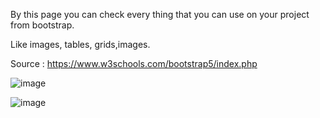 By this page  you can check every thing that you can use on your project from bootstrap.

Like images, tables, grids,images. 



Source : https://www.w3schools.com/bootstrap5/index.php

![image](https://github.com/Hankering1716/Bootstrap/assets/116718014/3ec71a13-b0ca-4341-9b28-f5c5f63822bf)

![image](https://github.com/Hankering1716/Bootstrap/assets/116718014/e0422e32-51c7-4e0a-8c69-592a49a89b4a)
